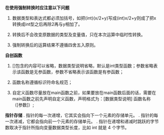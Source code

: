 **在使用强制转换时应注意以下问题**

1. 数据类型和表达式都必须加括号，如把(int)(x/2+y)写成(int)x/2+y则成了把x转换成int型之后再除2再与y相加了。

2. 转换后不会改变原数据的类型及变量值，只在本次运算中临时性转换。

3. 强制转换后的运算结果不遵循四舍五入原则。

**自创函数**
1. []包含的内容可以省略，数据类型说明省略，默认是int类型函数；参数省略表示该函数是无参函数，参数不省略表示该函数是有参函数；

2. 函数名称遵循标识符命名规范；

3. 自定义函数尽量放在main函数之前，如果要放在main函数后面的话，需要在main函数之前先声明自定义函数，声明格式为：[数据类型说明] 函数名称（[参数]）;

**指针存储**
. 指针的每一次递增，它其实会指向下一个元素的存储单元。
. 指针的每一次递减，它都会指向前一个元素的存储单元。
. 指针在递增和递减时跳跃的字节数取决于指针所指向变量数据类型长度，比如 int 就是 4 个字节。
